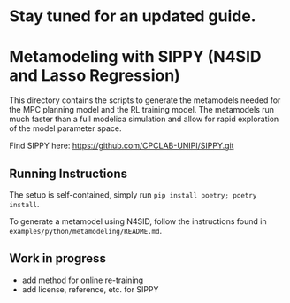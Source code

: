 # Stay tuned for an updated guide.

# Metamodeling with SIPPY (N4SID and Lasso Regression)

This directory contains the scripts to generate the metamodels
needed for the MPC planning model and the RL training model. The
metamodels run much faster than a full modelica simulation and
allow for rapid exploration of the model parameter space.

Find SIPPY here: https://github.com/CPCLAB-UNIPI/SIPPY.git

## Running Instructions

The setup is self-contained, simply run `pip install poetry; poetry install`.

To generate a metamodel using N4SID, follow the instructions found in `examples/python/metamodeling/README.md`.

## Work in progress
- add method for online re-training
- add license, reference, etc. for SIPPY

